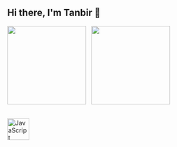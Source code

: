 ## Hi there, I'm Tanbir 👋

<div>
<img height="180em" src="https://github-readme-stats.vercel.app/api?username=totanbir&show_icons=true&theme=radical"/>
  &nbsp;
<img height="180em" src="https://github-readme-stats.vercel.app/api/top-langs/?username=totanbir&layout=compact&langs_count=7&theme=radical"/>
</div>

##


  <img alt="JavaScript" height="50" width="50" src="https://img.shields.io/badge/javascript-%23323330.svg?style=for-the-badge&logo=javascript&logoColor=%23F7DF1E">
